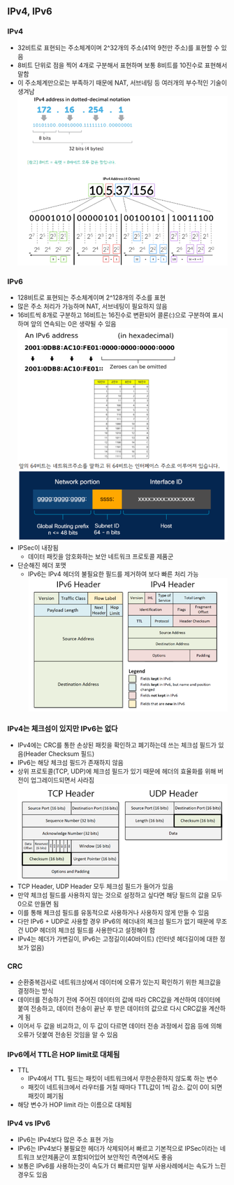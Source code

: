 ## IPv4, IPv6
### IPv4
- 32비트로 표현되는 주소체계이며 2^32개의 주소(41억 9천만 주소)를 표현할 수 있음
- 8비트 단위로 점을 찍어 4개로 구분해서 표현하며 보통 8비트를 10진수로 표현해서 말함
- 이 주소체계만으로는 부족하기 때문에  NAT, 서브네팅 등 여러개의 부수적인 기술이 생겨남
![img.png](../img/img_40.png)

### IPv6
- 128비트로 표현되는 주소체계이며 2^128개의 주소를 표현
- 많은 주소 처리가 가능하며 NAT, 서브네팅이 필요하지 않음
- 16비트씩 8개로 구분하고 16비트는 16진수로 변환되어 콜론(:)으로 구분하여 표시하며 앞의 연속되는 0은 생략될 수 있음
![img_1.png](../img/img_41.png)
- IPSec이 내장됨
  - 데이터 패킷을 암호화하는 보안 네트워크 프로토콜 제품군
- 단순해진 헤더 포맷
  - IPv6는 IPv4 헤더의 불필요한 필드를 제거하여 보다 빠른 처리 가능
![img_2.png](../img/img_42.png)

### IPv4는 체크섬이 있지만 IPv6는 없다
- IPv4에는 CRC를 통한 손상된 패킷을 확인하고 폐기하는데 쓰는 체크섬 필드가 있음(Header Checksum 필드)
- IPv6는 해당 체크섬 필드가 존재하지 않음
- 상위 프로토콜(TCP, UDP)에 체크섬 필드가 있기 때문에 헤더의 효율화를 위해 버전이 업그레이드되면서 사라짐
![img_3.png](../img/img_43.png)
- TCP Header, UDP Header 모두 체크섬 필드가 들어가 있음
- 만약 체크섬 필드를 사용하지 않는 것으로 설정하고 싶다면 해당 필드의 값을 모두 0으로 만들면 됨
- 이를 통해 체크섬 필드를 유동적으로 사용하거나 사용하지 않게 만들 수 있음
- 다만 IPv6 + UDP로 사용할 경우 IPv6의 헤더내의 체크섬 필드가 없기 때문에 무조건 UDP 헤더의 체크섬 필드를 사용한다고 설정해야 함
- IPv4는 헤더가 가변길이, IPv6는 고정길이(40바이트) (인터넷 헤더길이에 대한 정보가 없음)

### CRC
- 순환중복검사로 네트워크상에서 데이터에 오류가 있는지 확인하기 위한 체크값을 결정하는 방식
- 데이터를 전송하기 전에 주어진 데이터의 값에 따라 CRC값을 계산하여 데이터에 붙여 전송하고, 데이터 전송이 끝난 후
받은 데이터의 값으로 다시 CRC값을 계산하게 됨
- 이어서 두 값을 비교하고, 이 두 값이 다르면 데이터 전송 과정에서 잡음 등에 의해 오류가 덧붙여 전송된 것임을 알 수 있음

### IPv6에서 TTL은 HOP limit로 대체됨
- TTL
  - IPv4에서 TTL 필드는 패킷이 네트워크에서 무한순환하지 않도록 하는 변수
  - 패킷이 네트워크에서 라우터를 거칠 때마다 TTL값이 1씩 감소. 값이 0이 되면 패킷이 폐기됨
- 해당 변수가 HOP limit 라는 이름으로 대체됨

### IPv4 vs IPv6
- IPv6는 IPv4보다 많은 주소 표현 가능
- IPv6는 IPv4보다 불필요한 헤더가 삭제되어서 빠르고 기본적으로 IPSec이라는 네트워크 보안제품군이 포함되어있어 보안적인 측면에서도 좋음
- 보통은 IPv6를 사용하는것이 속도가 더 빠르지만 일부 사용사례에서는 속도가 느린 경우도 있음